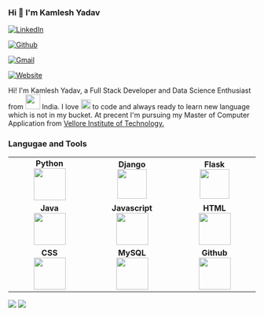 ### Hi 👋 I'm Kamlesh Yadav 

<p>
  <a href="https://www.linkedin.com/in/kamlesh-yadav-824512194/" target="_blank"><img alt="LinkedIn" src="https://img.shields.io/badge/linkedin-%230077B5.svg?&style=for-the-badge&logo=linkedin&logoColor=white" /></a>
  
<a href="https://github.com/KamleshYadav875" target="_blank"><img alt="Github" src="https://img.shields.io/badge/GitHub-%2312100E.svg?&style=for-the-badge&logo=Github&logoColor=white" /></a>

 <a href="mailto:kamleshyadav875@gmail.com"> <img alt="Gmail" src="https://img.shields.io/badge/gmail-%2390100E.svg?&style=for-the-badge&logo=gmail&logoColor=white" /> </a>
 
<a href="https://kamleshyadav875.github.io/Kamlesh-Yadav/" target="_blank"><img alt="Website" src="https://img.shields.io/badge/Website-%2312100E.svg?&style=for-the-badge&logo=web&logoColor=white" /></a>

</p>


Hi! I'm Kamlesh Yadav, a Full Stack Developer and Data Science Enthusiast from <img src="https://www.flaticon.com/svg/vstatic/svg/3336/3336068.svg?token=exp=1607079358~hmac=a9919a7024dfe590e2608bad3d2823ad" width=30/> India. I love <img src="https://www.flaticon.com/svg/vstatic/svg/833/833472.svg?token=exp=1607080104~hmac=f0792351f9b9fc24edd9d2bcd7a6d5f0" width=20/> to code and always ready to learn new language which is not in my bucket. At precent I'm pursuing my Master of Computer Application from [Vellore Institute of Technology.](https://vit.ac.in/)

### Langugae and Tools
<table>
<tbody >
 <tr>
<td align="center" width=500">
<span><b><center>Python</center></b></span> 
<img height=65px src="https://www.python.org/static/community_logos/python-logo.png"> 
</td>

<td align="center" width="30%">
<span><b><center>Django</center></b></span> 
<img height=60px src="https://cdn.iconscout.com/icon/free/png-256/django-13-1175187.png"> 
</td>

<td align="center" width="30%">
<span><b><center>Flask</center></b></span> 
<img height=60px src="https://www.pngitem.com/pimgs/m/159-1595977_flask-python-logo-hd-png-download.png"> 
</td>
</tr>

<tr>
<td align="center" width="30%">
<span><b><center>Java</center></b></span> 
<img height=65px src="https://www.flaticon.com/svg/vstatic/svg/226/226777.svg?token=exp=1607081422~hmac=6e8268e60ca43f34154c94bf16cd5e9a"> 
</td>

<td align="center" width="30%">
<span><b><center>Javascript</center></b></span> 
<img height=65px src="https://www.flaticon.com/svg/vstatic/svg/1199/1199124.svg?token=exp=1607081586~hmac=6bf6b6289e326f33ae31a76be12b3d06"> 
</td>

<td align="center" width="30%">
<span><b><center>HTML</center></b></span> 
<img height=65px src="https://www.flaticon.com/svg/vstatic/svg/732/732212.svg?token=exp=1607081680~hmac=0f17209d0b96ca725503b1b3f93ed291"> 
</td>
</tr>

<tr>
<td align="center" width="30%">
<span><b><center>CSS</center></b></span> 
<img height=65px src="https://www.flaticon.com/svg/vstatic/svg/732/732212.svg?token=exp=1607081680~hmac=0f17209d0b96ca725503b1b3f93ed291"> 
</td>

<td align="center" width="30%">
<span><b><center>MySQL</center></b></span> 
<img height=65px src="https://www.flaticon.com/svg/vstatic/svg/919/919836.svg?token=exp=1607081877~hmac=8427502d597fa946bfbdbbd8b61cfcc7"> 
</td>



<td align="center" width="30%">
<span><b><center>Github</center></b></span> 
<img height=65px src="https://www.flaticon.com/svg/vstatic/svg/1051/1051326.svg?token=exp=1607082184~hmac=2da9d9c1fd18147e7a850e672a6a15af"> 
</td>
</tr>
<!--
<tr>
<td align="center" width="20%">
<span><b><center>MongoDB</center></b></span> 
<img height=65px src="https://www.logolynx.com/images/logolynx/d5/d50b83324fb4fbab14cdfaf47409115b.jpeg"> 
</td>

<td align="center" width="20%">
<span><b><center>Nginx</center></b></span> 
<img height=65px src="http://www.myiconfinder.com/uploads/iconsets/256-256-cf2ed3956a3a1484f83ed20d7e987f21.png"> 
</td>

<td align="center" width="20%">
<span><b><center>SQL</center></b></span> 
<img height=65px src="https://i0.wp.com/www.complexsql.com/wp-content/uploads/2017/01/sql-logo.jpg?ssl=1"> 
</td>
</tr>-->

</tbody>
</table>


<img src="https://github-readme-stats.vercel.app/api?username=KamleshYadav875&&show_icons=true&title_color=ffffff&icon_color=bb2acf&text_color=daf7dc&bg_color=151515"/>

<img src="https://github-readme-stats-aj8vj7k8x.vercel.app/api/top-langs/?username=KamleshYadav875&layout=compact&title_color=ffc857&icon_color=8ac926&text_color=daf7dc&bg_color=151515&card_width=400"/>
<!--<img src="https://raw.githubusercontent.com/abhisheknaiidu/abhisheknaiidu/master/code.gif"/> -->
<!--
**KamleshYadav875/KamleshYadav875** is a ✨ _special_ ✨ repository because its `README.md` (this file) appears on your GitHub profile.

Here are some ideas to get you started:

- 🔭 I’m currently working on ...
- 🌱 I’m currently learning ...
- 👯 I’m looking to collaborate on ...
- 🤔 I’m looking for help with ...
- 💬 Ask me about ...
- 📫 How to reach me: ...
- 😄 Pronouns: ...
- ⚡ Fun fact: ...
-->
